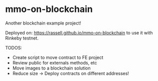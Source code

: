 # mmo-on-blockchain

Another blockchain example project!

Deployed on: https://rassell.github.io/mmo-on-blockchain to use it with Rinkeby testnet.

TODOS:
 - Create script to move contract to FE project
 - Review public for externals methods, etc
 - Move images to a blockchain solution
 - Reduce size -> Deploy contracts on different addresses!
